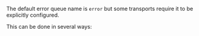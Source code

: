 The default error queue name is `error` but some transports require it to be explicitly configured.

This can be done in several ways:
